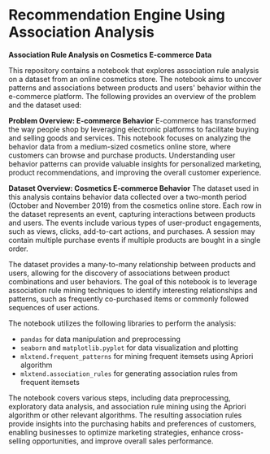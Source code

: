 # Recommendation Engine Using Association Analysis

**Association Rule Analysis on Cosmetics E-commerce Data**

This repository contains a notebook that explores association rule analysis on a dataset from an online cosmetics store. The notebook aims to uncover patterns and associations between products and users' behavior within the e-commerce platform. The following provides an overview of the problem and the dataset used:

**Problem Overview: E-commerce Behavior**
E-commerce has transformed the way people shop by leveraging electronic platforms to facilitate buying and selling goods and services. This notebook focuses on analyzing the behavior data from a medium-sized cosmetics online store, where customers can browse and purchase products. Understanding user behavior patterns can provide valuable insights for personalized marketing, product recommendations, and improving the overall customer experience.

**Dataset Overview: Cosmetics E-commerce Behavior**
The dataset used in this analysis contains behavior data collected over a two-month period (October and November 2019) from the cosmetics online store. Each row in the dataset represents an event, capturing interactions between products and users. The events include various types of user-product engagements, such as views, clicks, add-to-cart actions, and purchases. A session may contain multiple purchase events if multiple products are bought in a single order.

The dataset provides a many-to-many relationship between products and users, allowing for the discovery of associations between product combinations and user behaviors. The goal of this notebook is to leverage association rule mining techniques to identify interesting relationships and patterns, such as frequently co-purchased items or commonly followed sequences of user actions.

The notebook utilizes the following libraries to perform the analysis:
- `pandas` for data manipulation and preprocessing
- `seaborn` and `matplotlib.pyplot` for data visualization and plotting
- `mlxtend.frequent_patterns` for mining frequent itemsets using Apriori algorithm
- `mlxtend.association_rules` for generating association rules from frequent itemsets

The notebook covers various steps, including data preprocessing, exploratory data analysis, and association rule mining using the Apriori algorithm or other relevant algorithms. The resulting association rules provide insights into the purchasing habits and preferences of customers, enabling businesses to optimize marketing strategies, enhance cross-selling opportunities, and improve overall sales performance.
